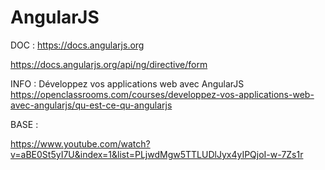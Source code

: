 # AngularJS


DOC : https://docs.angularjs.org

https://docs.angularjs.org/api/ng/directive/form


INFO :
Développez vos applications web avec AngularJS https://openclassrooms.com/courses/developpez-vos-applications-web-avec-angularjs/qu-est-ce-qu-angularjs



BASE : 

https://www.youtube.com/watch?v=aBE0St5yI7U&index=1&list=PLjwdMgw5TTLUDlJyx4yIPQjoI-w-7Zs1r

